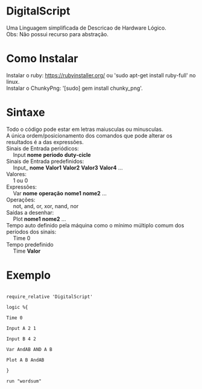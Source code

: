 # DigitalScript
Uma Linguagem simplificada de Descricao de Hardware Lógico.  
Obs: Não possui recurso para abstração.  
# Como Instalar
Instalar o ruby: https://rubyinstaller.org/ ou  'sudo apt-get install ruby-full' no linux.  
Instalar o ChunkyPng: '[sudo] gem install chunky_png'.  
# Sintaxe
Todo o código pode estar em letras maiusculas ou minusculas.<br />
A única ordem/posicionamento dos comandos que pode alterar os resultados é a das expressões. <br />
Sinais de Entrada periódicos: <br />
&emsp;	Input <b>nome</b> <b>periodo</b> <b>duty-cicle</b> <br />
Sinais de Entrada predefinidos: <br />
&emsp;	Input_ <b>nome</b> <b>Valor1</b> <b>Valor2</b> <b>Valor3</b> <b>Valor4</b> ... <br />
Valores: <br />
&emsp;	1 ou 0 <br />
Expressões: <br />
&emsp;	Var <b>nome</b> <b>operação</b> <b>nome1</b> <b>nome2</b> ... <br />
Operações: <br />
&emsp;	not, and, or, xor, nand, nor <br />
Saídas a desenhar: <br />
&emsp;	Plot <b>nome1</b> <b>nome2</b> ... <br />
Tempo auto definido pela máquina como o mínimo múltiplo comum dos períodos dos sinais: <br />
&emsp; 	Time 0 <br />
Tempo predefinido <br />
&emsp;	Time <b>Valor</b> <br />
# Exemplo
<code>
require_relative 'DigitalScript' <br />
logic %{ <br />
Time 0 <br />
Input A 2 1 <br />
Input B 4 2 <br />
Var AndAB AND A B <br />
Plot A B AndAB <br />
} <br />
run "wordsum"
</code>